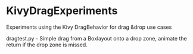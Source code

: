 # KivyDragExperiments
Experiments using the Kivy DragBehavior for drag &amp;drop use cases

dragtest.py - Simple drag from a Boxlayout onto a drop zone, animate the return if the drop zone is missed.

